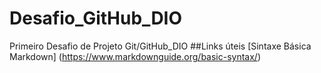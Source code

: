 # Desafio_GitHub_DIO
Primeiro Desafio de Projeto Git/GitHub_DIO
##Links úteis 
[Sintaxe Básica Markdown] (https://www.markdownguide.org/basic-syntax/)
